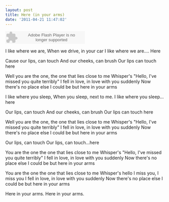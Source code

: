 ```yaml
---
layout: post
title: Here (in your arms)
date: '2011-04-21 11:47:02'
---
```


<div id="gsWidget"><object width="250" height="40"><param name="movie" value="http://listen.grooveshark.com/songWidget.swf" /><param name="wmode" value="window" /><param name="allowScriptAccess" value="always" /><param name="flashvars" value="hostname=cowbell.grooveshark.com&amp;songID=18465844&amp;style=undefined" /><embed type="application/x-shockwave-flash" width="250" height="40" src="http://listen.grooveshark.com/songWidget.swf" flashvars="hostname=cowbell.grooveshark.com&amp;songID=18465844&amp;style=undefined" allowscriptaccess="always" wmode="window"></embed></object></div>

<p>I like where we are,
When we drive, in your car
I like where we are.... Here</p>

<p>Cause our lips, can touch
And our cheeks, can brush
Our lips can touch here</p>

<p>Well you are the one, the one that lies close to me
Whisper's "Hello, I've missed you quite terribly"
I fell in love, in love with you suddenly
Now there's no place else I could be but here in your arms</p>

<p>I like where you sleep,
When you sleep, next to me.
I like where you sleep... here</p>

<p>Our lips, can touch
And our cheeks, can brush
Our lips can touch here</p>

<p>Well you are the one, the one that lies close to me
Whisper's "Hello, I've missed you quite terribly"
I fell in love, in love with you suddenly
Now there's no place else I could be but here in your arms</p>

<p>Our lips, can touch
Our lips, can touch...here</p>

<p>You are the one the one that lies close to me
Whisper's "Hello, I've missed you quite terribly"
I fell in love, in love with you suddenly
Now there's no place else I could be but here in your arms</p>

<p>You are the one the one that lies close to me
Whisper's hello I miss you, I miss you
I fell in love, in love with you suddenly
Now there's no place else I could be but here in your arms</p>

<p>Here in your arms.
Here in your arms.</p>
